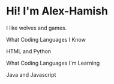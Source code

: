 # Hi! I'm Alex-Hamish

I like wolves and games.

What Coding Languages I Know

HTML and Python



What Coding Languages I'm Learning

Java and Javascript


